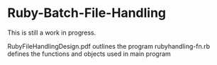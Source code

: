 # Ruby-Batch-File-Handling

This is still a work in progress.

RubyFileHandlingDesign.pdf outlines the program
rubyhandling-fn.rb    defines the functions and objects used in main program
